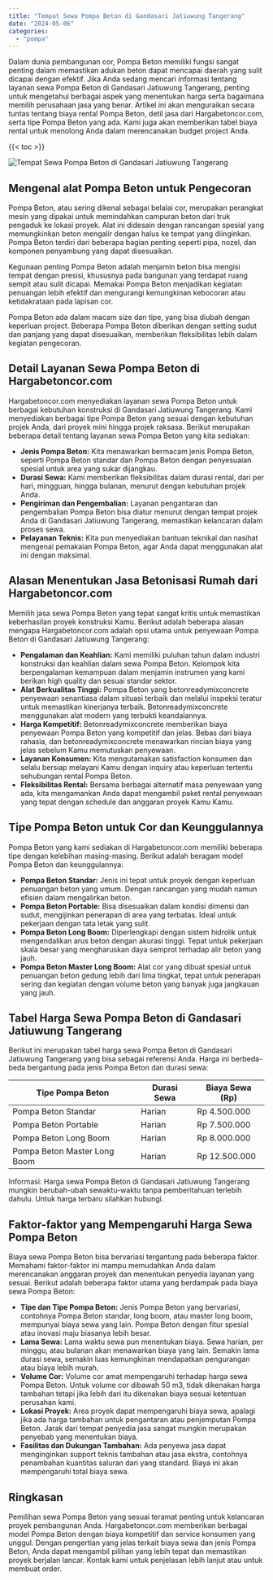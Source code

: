 ```yaml
---
title: "Tempat Sewa Pompa Beton di Gandasari Jatiuwung Tangerang"
date: "2024-05-06"
categories: 
  - "pompa"
---
```




Dalam dunia pembangunan cor, Pompa Beton memiliki fungsi sangat penting dalam memastikan adukan beton dapat mencapai daerah yang sulit dicapai dengan efektif. Jika Anda sedang mencari informasi tentang layanan sewa Pompa Beton di Gandasari Jatiuwung Tangerang, penting untuk mengetahui berbagai aspek yang menentukan harga serta bagaimana memilih perusahaan jasa yang benar. Artikel ini akan menguraikan secara tuntas tentang biaya rental Pompa Beton, detil jasa dari Hargabetoncor.com, serta tipe Pompa Beton yang ada. Kami juga akan memberikan tabel biaya rental untuk menolong Anda dalam merencanakan budget project Anda.

{{< toc >}}

![Tempat Sewa Pompa Beton di Gandasari Jatiuwung Tangerang](https://hargareadymixid.github.io/pompa/concrete-pump%20(6).png)

## Mengenal alat Pompa Beton untuk Pengecoran

Pompa Beton, atau sering dikenal sebagai belalai cor, merupakan perangkat mesin yang dipakai untuk memindahkan campuran beton dari truk pengaduk ke lokasi proyek. Alat ini didesain dengan rancangan spesial yang memungkinkan beton mengalir dengan halus ke tempat yang diinginkan. Pompa Beton terdiri dari beberapa bagian penting seperti pipa, nozel, dan komponen penyambung yang dapat disesuaikan.

Kegunaan penting Pompa Beton adalah menjamin beton bisa mengisi tempat dengan presisi, khususnya pada bangunan yang terdapat ruang sempit atau sulit dicapai. Memakai Pompa Beton menjadikan kegiatan penuangan lebih efektif dan mengurangi kemungkinan kebocoran atau ketidakrataan pada lapisan cor.

Pompa Beton ada dalam macam size dan tipe, yang bisa diubah dengan keperluan project. Beberapa Pompa Beton diberikan dengan setting sudut dan panjang yang dapat disesuaikan, memberikan fleksibilitas lebih dalam kegiatan pengecoran.

## Detail Layanan Sewa Pompa Beton di Hargabetoncor.com

Hargabetoncor.com menyediakan layanan sewa Pompa Beton untuk berbagai kebutuhan konstruksi di Gandasari Jatiuwung Tangerang. Kami menyediakan berbagai tipe Pompa Beton yang sesuai dengan kebutuhan projek Anda, dari proyek mini hingga projek raksasa. Berikut merupakan beberapa detail tentang layanan sewa Pompa Beton yang kita sediakan:

- **Jenis Pompa Beton:** Kita menawarkan bermacam jenis Pompa Beton, seperti Pompa Beton standar dan Pompa Beton dengan penyesuaian spesial untuk area yang sukar dijangkau.
- **Durasi Sewa:** Kami memberikan fleksibilitas dalam durasi rental, dari per hari, mingguan, hingga bulanan, menurut dengan kebutuhan projek Anda.
- **Pengiriman dan Pengembalian:** Layanan pengantaran dan pengembalian Pompa Beton bisa diatur menurut dengan tempat projek Anda di Gandasari Jatiuwung Tangerang, memastikan kelancaran dalam proses sewa.
- **Pelayanan Teknis:** Kita pun menyediakan bantuan teknikal dan nasihat mengenai pemakaian Pompa Beton, agar Anda dapat menggunakan alat ini dengan maksimal.

## Alasan Menentukan Jasa Betonisasi Rumah dari Hargabetoncor.com

Memilih jasa sewa Pompa Beton yang tepat sangat kritis untuk memastikan keberhasilan proyek konstruksi Kamu. Berikut adalah beberapa alasan mengapa Hargabetoncor.com adalah opsi utama untuk penyewaan Pompa Beton di Gandasari Jatiuwung Tangerang:

- **Pengalaman dan Keahlian:** Kami memiliki puluhan tahun dalam industri konstruksi dan keahlian dalam sewa Pompa Beton. Kelompok kita berpengalaman kemampuan dalam menjamin instrumen yang kami berikan high quality dan sesuai standar sektor.
- **Alat Berkualitas Tinggi:** Pompa Beton yang betonreadymixconcrete penyewaan senantiasa dalam situasi terbaik dan melalui inspeksi teratur untuk memastikan kinerjanya terbaik. Betonreadymixconcrete menggunakan alat modern yang terbukti keandalannya.
- **Harga Kompetitif:** Betonreadymixconcrete memberikan biaya penyewaan Pompa Beton yang kompetitif dan jelas. Bebas dari biaya rahasia, dan betonreadymixconcrete menawarkan rincian biaya yang jelas sebelum Kamu memutuskan penyewaan.
- **Layanan Konsumen:** Kita mengutamakan satisfaction konsumen dan selalu bersiap melayani Kamu dengan inquiry atau keperluan tertentu sehubungan rental Pompa Beton.
- **Fleksibilitas Rental:** Bersama berbagai alternatif masa penyewaan yang ada, kita mengamankan Anda dapat mengambil paket rental penyewaan yang tepat dengan schedule dan anggaran proyek Kamu Kamu.

## Tipe Pompa Beton untuk Cor dan Keunggulannya

Pompa Beton yang kami sediakan di Hargabetoncor.com memiliki beberapa tipe dengan kelebihan masing-masing. Berikut adalah beragam model Pompa Beton dan keunggulannya:

- **Pompa Beton Standar:** Jenis ini tepat untuk proyek dengan keperluan penuangan beton yang umum. Dengan rancangan yang mudah namun efisien dalam mengalirkan beton.
- **Pompa Beton Portable:** Bisa disesuaikan dalam kondisi dimensi dan sudut, mengijinkan penerapan di area yang terbatas. Ideal untuk pekerjaan dengan tata letak yang sulit.
- **Pompa Beton Long Boom:** Diperlengkapi dengan sistem hidrolik untuk mengendalikan arus beton dengan akurasi tinggi. Tepat untuk pekerjaan skala besar yang mengharuskan daya semprot terhadap alir beton yang jauh.
- **Pompa Beton Master Long Boom:** Alat cor yang dibuat spesial untuk penuangan beton gedung lebih dari lima tingkat, tepat untuk penerapan sering dan kegiatan dengan volume beton yang banyak juga jangkauan yang jauh.

## Tabel Harga Sewa Pompa Beton di Gandasari Jatiuwung Tangerang

Berikut ini merupakan tabel harga sewa Pompa Beton di Gandasari Jatiuwung Tangerang yang bisa sebagai referensi Anda. Harga ini berbeda-beda bergantung pada jenis Pompa Beton dan durasi sewa:

| Tipe Pompa Beton | Durasi Sewa | Biaya Sewa (Rp) |
| --- | --- | --- |
| Pompa Beton Standar | Harian | Rp 4.500.000 |
| Pompa Beton Portable | Harian | Rp 7.500.000 |
| Pompa Beton Long Boom | Harian | Rp 8.000.000 |
| Pompa Beton Master Long Boom | Harian | Rp 12.500.000 |

Informasi: Harga sewa Pompa Beton di Gandasari Jatiuwung Tangerang mungkin berubah-ubah sewaktu-waktu tanpa pemberitahuan terlebih dahulu. Untuk harga terbaru silahkan hubungi.

## Faktor-faktor yang Mempengaruhi Harga Sewa Pompa Beton

Biaya sewa Pompa Beton bisa bervariasi tergantung pada beberapa faktor. Memahami faktor-faktor ini mampu memudahkan Anda dalam merencanakan anggaran proyek dan menentukan penyedia layanan yang sesuai. Berikut adalah beberapa faktor utama yang berdampak pada biaya sewa Pompa Beton:

- **Tipe dan Tipe Pompa Beton:** Jenis Pompa Beton yang bervariasi, contohnya Pompa Beton standar, long boom, atau master long boom, mempunyai biaya sewa yang lain. Pompa Beton dengan fitur spesial atau inovasi maju biasanya lebih besar.
- **Lama Sewa:** Lama waktu sewa pun menentukan biaya. Sewa harian, per minggu, atau bulanan akan menawarkan biaya yang lain. Semakin lama durasi sewa, semakin luas kemungkinan mendapatkan pengurangan atau biaya lebih murah.
- **Volume Cor:** Volume cor amat mempengaruhi terhadap harga sewa Pompa Beton. Untuk volume cor dibawah 50 m3, tidak dikenakan harga tambahan tetapi jika lebih dari itu dikenakan biaya sesuai ketentuan perusahan kami.
- **Lokasi Proyek:** Area proyek dapat mempengaruhi biaya sewa, apalagi jika ada harga tambahan untuk pengantaran atau penjemputan Pompa Beton. Jarak dari tempat penyedia jasa sangat mungkin merupakan penyebab yang menentukan biaya.
- **Fasilitas dan Dukungan Tambahan:** Ada penyewa jasa dapat menginginkan support teknis tambahan atau jasa ekstra, contohnya penambahan kuantitas saluran dari yang standard. Biaya ini akan mempengaruhi total biaya sewa.

## Ringkasan

Pemilihan sewa Pompa Beton yang sesuai teramat penting untuk kelancaran proyek pembangunan Anda. Hargabetoncor.com memberikan berbagai model Pompa Beton dengan biaya kompetitif dan service konsumen yang unggul. Dengan pengertian yang jelas terkait biaya sewa dan jenis Pompa Beton, Anda dapat mengambil pilihan yang lebih tepat dan memastikan proyek berjalan lancar. Kontak kami untuk penjelasan lebih lanjut atau untuk membuat order.
